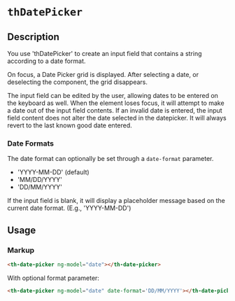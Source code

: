 # `thDatePicker`

## Description

You use 'thDatePicker' to create an input field that contains a string according to a date format.

On focus, a Date Picker grid is displayed. After selecting a date, or deselecting the component, the grid disappears.

The input field can be edited by the user, allowing dates to be entered on the keyboard as well. When the element loses focus, it will attempt to make a date out of the input field contents. If an invalid date is entered, the input field content does not alter the date selected in the datepicker. It will always revert to the last known good date entered.

### Date Formats
The date format can optionally be set through a `date-format` parameter.
- 'YYYY-MM-DD' (default)
- 'MM/DD/YYYY'
- 'DD/MM/YYYY'

If the input field is blank, it will display a placeholder message based on the current date format. (E.g., 'YYYY-MM-DD')


## Usage

### Markup
```html
<th-date-picker ng-model="date"></th-date-picker>
```
With optional format parameter:
```html
<th-date-picker ng-model="date" date-format='DD/MM/YYYY'></th-date-picker>
```
